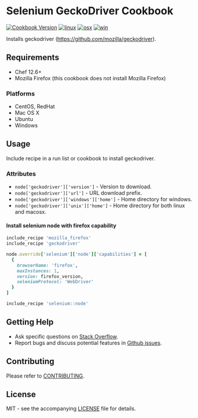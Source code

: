 # Selenium GeckoDriver Cookbook

[![Cookbook Version](http://img.shields.io/cookbook/v/geckodriver.svg?style=flat-square)][cookbook]
[![linux](http://img.shields.io/travis/dhoer/chef-geckodriver/master.svg?label=linux&style=flat-square)][linux]
[![osx](http://img.shields.io/travis/dhoer/chef-geckodriver/macosx.svg?label=macosx&style=flat-square)][osx]
[![win](https://img.shields.io/appveyor/ci/dhoer/chef-geckodriver/master.svg?label=windows&style=flat-square)][win]

[cookbook]: https://supermarket.chef.io/cookbooks/geckodriver
[linux]: https://travis-ci.org/dhoer/chef-geckodriver
[osx]: https://travis-ci.org/dhoer/chef-geckodriver/branches
[win]: https://ci.appveyor.com/project/dhoer/chef-geckodriver

Installs geckodriver (https://github.com/mozilla/geckodriver). 

## Requirements

- Chef 12.6+
- Mozilla Firefox (this cookbook does not install Mozilla Firefox)

### Platforms

- CentOS, RedHat
- Mac OS X
- Ubuntu
- Windows

## Usage

Include recipe in a run list or cookbook to install geckodriver.

### Attributes

- `node['geckodriver']['version']` - Version to download. 
- `node['geckodriver']['url']` -  URL download prefix. 
- `node['geckodriver']['windows']['home']` - Home directory for windows. 
- `node['geckodriver']['unix']['home']` - Home directory for both linux and macosx. 

#### Install selenium node with firefox capability

```ruby
include_recipe 'mozilla_firefox'
include_recipe 'geckodriver'

node.override['selenium']['node']['capabilities'] = [
  {
    browserName: 'firefox',
    maxInstances: 1,
    version: firefox_version,
    seleniumProtocol: 'WebDriver'
  }
]

include_recipe 'selenium::node'
```

## Getting Help

- Ask specific questions on [Stack Overflow](http://stackoverflow.com/questions/tagged/marionette+driver).
- Report bugs and discuss potential features in [Github issues](https://github.com/dhoer/chef-geckodriver/issues).

## Contributing

Please refer to [CONTRIBUTING](https://github.com/dhoer/chef-geckodriver/graphs/contributors).

## License

MIT - see the accompanying [LICENSE](https://github.com/dhoer/chef-geckodriver/blob/master/LICENSE.md) file for 
details.
